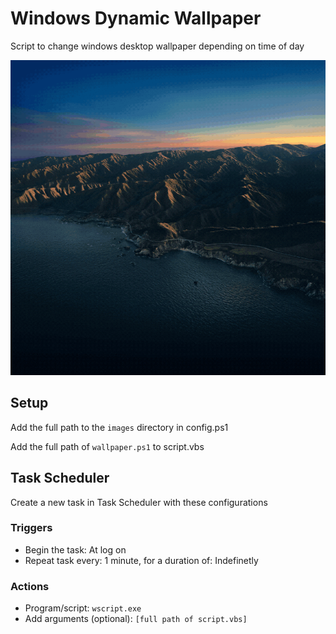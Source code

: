 # Windows Dynamic Wallpaper
Script to change windows desktop wallpaper depending on time of day

![wallpaper](images/Appearances.gif)

## Setup
Add the full path to the `images` directory in config.ps1 

Add the full path of `wallpaper.ps1` to script.vbs

## Task Scheduler
Create a new task in Task Scheduler with these configurations

### Triggers
- Begin the task: At log on
- Repeat task every: 1 minute, for a duration of: Indefinetly

### Actions
- Program/script: `wscript.exe`
- Add arguments (optional): `[full path of script.vbs]`
